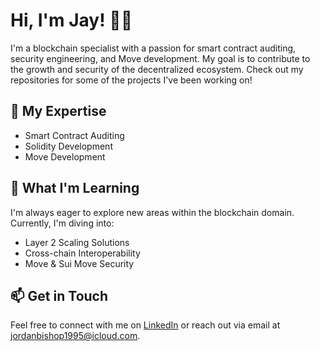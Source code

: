 # Hi, I'm Jay! 👋🏽

I'm a blockchain specialist with a passion for smart contract auditing, security engineering, and Move development. My goal is to contribute to the growth and security of the decentralized ecosystem. Check out my repositories for some of the projects I've been working on!

## 🔭 My Expertise

- Smart Contract Auditing
- Solidity Development
- Move Development

## 🔐 What I'm Learning

I'm always eager to explore new areas within the blockchain domain. Currently, I'm diving into:

- Layer 2 Scaling Solutions
- Cross-chain Interoperability
- Move & Sui Move Security

## 📫 Get in Touch

Feel free to connect with me on [LinkedIn](https://www.linkedin.com/in/jordan-bishop-a2503821a/) or reach out via email at jordanbishop1995@icloud.com.
